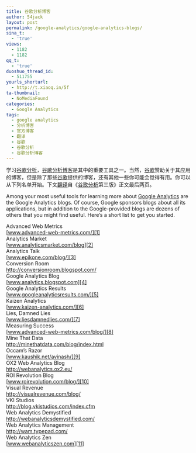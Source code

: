 ```yaml
---
title: 谷歌分析博客
author: 54jack
layout: post
permalink: /google-analytics/google-analytics-blogs/
sina_t:
  - 'true'
views:
  - 1182
  - 1182
qq_t:
  - 'true'
duoshuo_thread_id:
  - 511755
yourls_shorturl:
  - http://t.xiaoq.in/5f
ta-thumbnail:
  - NoMediaFound
categories:
  - Google Analytics
tags:
  - google analytics
  - 分析博客
  - 官方博客
  - 翻译
  - 谷歌
  - 谷歌分析
  - 谷歌分析博客
---
```

学习<span class='wp_keywordlink'><a href="https://xiaoq.in/google-analytics/" title="谷歌分析" target="_blank">谷歌分析</a></span>，<span class='wp_keywordlink_affiliate'><a href="https://xiaoq.in/tag/%e8%b0%b7%e6%ad%8c%e5%88%86%e6%9e%90%e5%8d%9a%e5%ae%a2/" title="查看谷歌分析博客中的全部文章" target="_blank">谷歌分析博客</a></span>是其中的重要工具之一。当然，<span class='wp_keywordlink_affiliate'><a href="https://xiaoq.in/tag/%e8%b0%b7%e6%ad%8c/" title="查看谷歌中的全部文章" target="_blank">谷歌</a></span>赞助关于其应用的博客，但是除了那些<span class='wp_keywordlink_affiliate'><a href="https://xiaoq.in/tag/%e8%b0%b7%e6%ad%8c/" title="查看谷歌中的全部文章" target="_blank">谷歌</a></span>提供的博客，还有其他一些你可能会觉得有用。你可以从下列名单开始。下文<span class='wp_keywordlink_affiliate'><a href="https://xiaoq.in/tag/%e7%bf%bb%e8%af%91/" title="查看翻译中的全部文章" target="_blank">翻译</a></span>自《<span class='wp_keywordlink_affiliate'><a href="https://xiaoq.in/tag/%e8%b0%b7%e6%ad%8c%e5%88%86%e6%9e%90/" title="查看谷歌分析中的全部文章" target="_blank">谷歌分析</a></span>第三版》正文最后两页。

Among your most useful tools for learning more about <span class='wp_keywordlink'><a href="https://xiaoq.in/google-analytics/" title="Google Analytics" target="_blank">Google Analytics</a></span> are the Google Analytics blogs. Of course, Google sponsors blogs about all its applications, but in addition to the Google-provided blogs are dozens of others that you might find useful. Here&#8217;s a short list to get you started.

Advanced Web Metrics  
[www.advanced-web-metrics.com/][1]  
Analytics Market  
[www.analyticsmarket.com/blog][2]  
Analytics Talk  
[www.epikone.com/blog/][3]  
Conversion Room  
<http://conversionroom.blogspot.com/>  
Google Analytics Blog  
[www.analytics.blogspot.com][4]  
Google Analytics Results  
[www.googleanalyticsresults.com/][5]  
Kaizen Analytics  
[www.kaizen-analytics.com/][6]  
Lies, Damned Lies  
[www.liesdamnedlies.com/][7]  
Measuring Success  
[www.advanced-web-metrics.com/blog/][8]  
Mine That Data  
<http://minethatdata.com/blog/index.html>  
Occam’s Razor  
[www.kaushik.net/avinash/][9]  
OX2 Web Analytics Blog  
<http://webanalytics.ox2.eu/>  
ROI Revolution Blog  
[www.roirevolution.com/blog/][10]  
Visual Revenue  
<http://visualrevenue.com/blog/>  
VKI Studios  
<http://blog.vkistudios.com/index.cfm>  
Web Analytics Demystified  
<http://webanalyticsdemystified.com/>  
Web Analytics Management  
<http://wam.typepad.com/>  
Web Analytics Zen  
[www.webanalyticszen.com][11]

 [1]: http://www.advanced-web-metrics.com/
 [2]: http://www.analyticsmarket.com/blog
 [3]: http://www.epikone.com/blog/
 [4]: http://www.analytics.blogspot.com
 [5]: http://www.googleanalyticsresults.com/
 [6]: http://www.kaizen-analytics.com/
 [7]: http://www.liesdamnedlies.com/
 [8]: http://www.advanced-web-metrics.com/blog/
 [9]: http://www.kaushik.net/avinash/
 [10]: http://www.roirevolution.com/blog/
 [11]: http://www.webanalyticszen.com